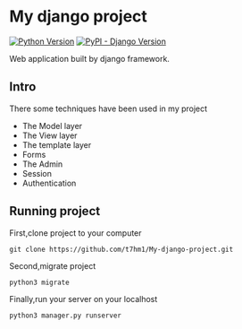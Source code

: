 # My django project
[![Python Version](https://img.shields.io/badge/python-3.6-brightgreen.svg)](https://python.org)
[![PyPI - Django Version](https://img.shields.io/pypi/djversions/djangorestframework.svg?style=flat-square)
](https://djangoproject.com)

Web application built by django framework.

## Intro
There some techniques have been used in my project
  * The Model layer
  * The View layer
  * The template layer
  * Forms
  * The Admin
  * Session
  * Authentication
  
## Running project
First,clone project to your computer

	git clone https://github.com/t7hm1/My-django-project.git
		
Second,migrate project

	python3 migrate
		
Finally,run your server on your localhost

	python3 manager.py runserver

